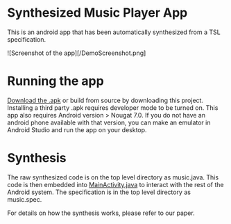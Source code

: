 # Synthesized Music Player App

This is an android app that has been automatically synthesized from a TSL specification.

![Screenshot of the app][/DemoScreenshot.png]

# Running the app

[Download the .apk](https://drive.google.com/file/d/0B4bcBamuuNyxeU5LT3RGRlQxNW8/view?usp=sharing) or build from source by downloading this project. Installing a third party .apk requires developer mode to be turned on. This app also requires Android version > Nougat 7.0. If you do not have an android phone available with that version, you can make an emulator in Android Studio and run the app on your desktop.

# Synthesis

The raw synthesized code is on the top level directory as music.java. This code is then embedded into [MainActivity.java](/app/src/main/java/com/example/mark/myapplication/MainActivity.java) to interact with the rest of the Android system. The specification is in the top level directory as music.spec.

For details on how the synthesis works, please refer to our paper.
